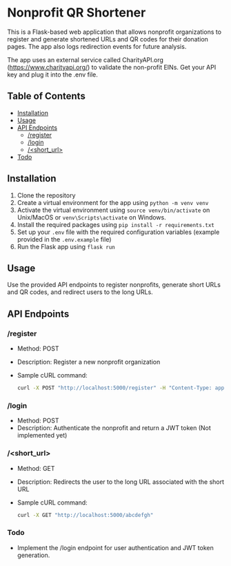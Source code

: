 # Nonprofit QR Shortener

This is a Flask-based web application that allows nonprofit organizations to register and generate shortened URLs and QR codes for their donation pages. The app also logs redirection events for future analysis.

The app uses an external service called CharityAPI.org (https://www.charityapi.org/) to validate the non-profit EINs. Get your API key and plug it into the .env file.

## Table of Contents

- [Installation](#installation)
- [Usage](#usage)
- [API Endpoints](#api-endpoints)
  - [/register](#register)
  - [/login](#login)
  - [/<short_url>](#short_url)
- [Todo](#todo)

## Installation

1. Clone the repository
2. Create a virtual environment for the app using `python -m venv venv`
3. Activate the virtual environment using `source venv/bin/activate` on Unix/MacOS or `venv\Scripts\activate` on Windows.
4. Install the required packages using `pip install -r requirements.txt`
5. Set up your `.env` file with the required configuration variables (example provided in the `.env.example` file)
6. Run the Flask app using `flask run`


## Usage

Use the provided API endpoints to register nonprofits, generate short URLs and QR codes, and redirect users to the long URLs.

## API Endpoints

### /register

- Method: POST
- Description: Register a new nonprofit organization
- Sample cURL command:

  ```bash
  curl -X POST "http://localhost:5000/register" -H "Content-Type: application/json" -d '{"name": "Test Nonprofit", "email": "test@example.com", "password": "test_password", "long_url": "https://example.com/donate", "ein": "12-3456789"}'
  ```

### /login

- Method: POST
- Description: Authenticate the nonprofit and return a JWT token (Not implemented yet)

### /<short_url>

- Method: GET
- Description: Redirects the user to the long URL associated with the short URL
- Sample cURL command:

  ```bash
  curl -X GET "http://localhost:5000/abcdefgh"
  ```

### Todo
- Implement the /login endpoint for user authentication and JWT token generation.

